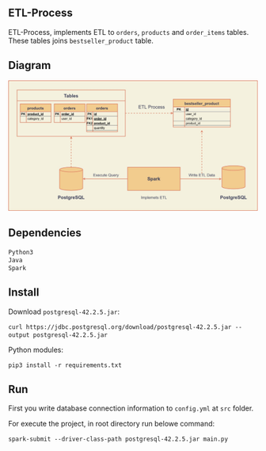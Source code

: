## ETL-Process

ETL-Process, implements ETL to `orders`, `products` and `order_items` tables. These tables joins `bestseller_product` table.

## Diagram

![diagram](images/etl_process.jpg)

## Dependencies

    Python3
    Java
    Spark

## Install

Download `postgresql-42.2.5.jar`:

    curl https://jdbc.postgresql.org/download/postgresql-42.2.5.jar --output postgresql-42.2.5.jar

Python modules:

    pip3 install -r requirements.txt

## Run

First you write database connection information to `config.yml` at `src` folder.

For execute the project, in root directory run belowe command:

    spark-submit --driver-class-path postgresql-42.2.5.jar main.py